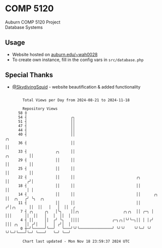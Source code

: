 # COMP 5120
Auburn COMP 5120 Project  
Database Systems

## Usage
- Website hosted on [auburn.edu/~wah0028](https://webhome.auburn.edu/~wah0028/)
- To create own instance, fill in the config vars in `src/database.php`

## Special Thanks
- [@SkydivingSquid](https://github.com/SkydivingSquid) - website beautification & added functionality

```

        Total Views per Day from 2024-08-21 to 2024-11-18

        Repository Views
      58 ┼
      54 ┤                    ╭╮
      51 ┤                    ││
      47 ┤                    ││
      44 ┤                    ││
      40 ┤                    ││                                                         ╭╮
      36 ┤                    ││                                                         ││
      33 ┤             ╭╮     ││                                              ╭╮         ││
      29 ┤             ││     ││                                              ││         ││
      25 ┤             ││     ││                                              ││         ││
      22 ┤             ││     ││                            ╭╮                ││        ╭╯│
      18 ┤             ││     ││                            ││                ││        │ │
      14 ┤             ││     ││                            ││      ╭╮        ││  ╭╮   ╭╯ ╰╮  ╭╮
      11 ┤             ││     ││                            ││     ╭╯│╭╮      ││  ││   │   │  ││  ╭
       7 ┤ ╭╮     ╭╮   │╰╮    ││╭╮                    ╭╮╭╮  ││ ╭─╮ │ │││      ││  ││   │   │  ││  │
       4 ┤ ││     ││  ╭╯ ╰╮   ││││               ╭─╮╭╮│╰╯╰─╮││ │ │╭╯ │││ ╭╮   ││ ╭╯│   │   │ ╭╯│  │
       0 ┼─╯╰─────╯╰──╯   ╰───╯╰╯╰───────────────╯ ╰╯╰╯    ╰╯╰─╯ ╰╯  ╰╯╰─╯╰───╯╰─╯ ╰───╯   ╰─╯ ╰──╯

        Chart last updated - Mon Nov 18 23:59:37 2024 UTC
        
```
